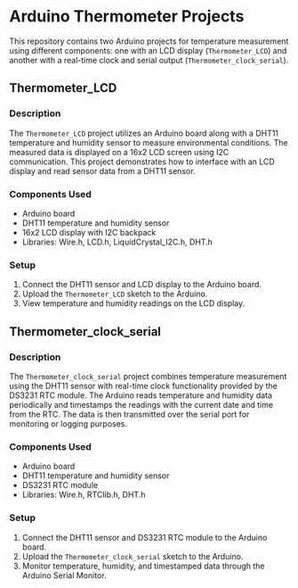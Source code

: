 # Arduino Thermometer Projects

This repository contains two Arduino projects for temperature measurement using different components: one with an LCD display (`Thermometer_LCD`) and another with a real-time clock and serial output (`Thermometer_clock_serial`).

## Thermometer_LCD

### Description
The `Thermometer_LCD` project utilizes an Arduino board along with a DHT11 temperature and humidity sensor to measure environmental conditions. The measured data is displayed on a 16x2 LCD screen using I2C communication. This project demonstrates how to interface with an LCD display and read sensor data from a DHT11 sensor.

### Components Used
- Arduino board
- DHT11 temperature and humidity sensor
- 16x2 LCD display with I2C backpack
- Libraries: Wire.h, LCD.h, LiquidCrystal_I2C.h, DHT.h

### Setup
1. Connect the DHT11 sensor and LCD display to the Arduino board.
2. Upload the `Thermometer_LCD` sketch to the Arduino.
3. View temperature and humidity readings on the LCD display.

## Thermometer_clock_serial

### Description
The `Thermometer_clock_serial` project combines temperature measurement using the DHT11 sensor with real-time clock functionality provided by the DS3231 RTC module. The Arduino reads temperature and humidity data periodically and timestamps the readings with the current date and time from the RTC. The data is then transmitted over the serial port for monitoring or logging purposes.

### Components Used
- Arduino board
- DHT11 temperature and humidity sensor
- DS3231 RTC module
- Libraries: Wire.h, RTClib.h, DHT.h

### Setup
1. Connect the DHT11 sensor and DS3231 RTC module to the Arduino board.
2. Upload the `Thermometer_clock_serial` sketch to the Arduino.
3. Monitor temperature, humidity, and timestamped data through the Arduino Serial Monitor.
